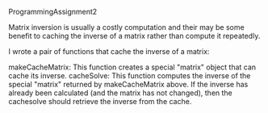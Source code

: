 ProgrammingAssignment2

Matrix inversion is usually a costly computation and their may be some benefit to caching the inverse of a matrix rather than compute it repeatedly.

I wrote a pair of functions that cache the inverse of a matrix:

makeCacheMatrix: This function creates a special "matrix" object that can cache its inverse. cacheSolve: This function computes the inverse of the special "matrix" returned by makeCacheMatrix above. If the inverse has already been calculated (and the matrix has not changed), then the cachesolve should retrieve the inverse from the cache.
